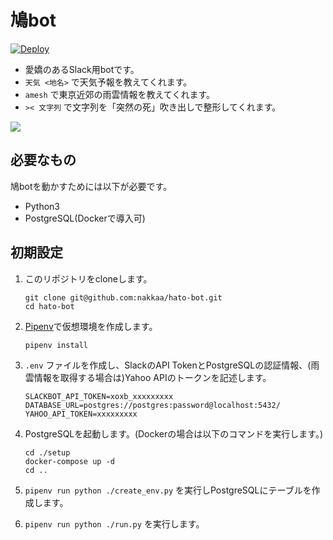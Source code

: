 # 鳩bot

[![Deploy](https://www.herokucdn.com/deploy/button.svg)](https://heroku.com/deploy)

- 愛嬌のあるSlack用botです。
- `天気 <地名>` で天気予報を教えてくれます。
- `amesh` で東京近郊の雨雲情報を教えてくれます。
- `>< 文字列` で文字列を「突然の死」吹き出しで整形してくれます。

![](https://github.com/nakkaa/hato-age-bot/blob/images/hato1.png)

## 必要なもの
鳩botを動かすためには以下が必要です。
- Python3
- PostgreSQL(Dockerで導入可)

## 初期設定

1. このリポジトリをcloneします。
    ```
    git clone git@github.com:nakkaa/hato-bot.git
    cd hato-bot
    ```

2. [Pipenv](https://pipenv-ja.readthedocs.io/ja/translate-ja/)で仮想環境を作成します。
    ```
    pipenv install
    ```

3. `.env` ファイルを作成し、SlackのAPI TokenとPostgreSQLの認証情報、(雨雲情報を取得する場合は)Yahoo APIのトークンを記述します。
    ```
    SLACKBOT_API_TOKEN=xoxb_xxxxxxxxx
    DATABASE_URL=postgres://postgres:password@localhost:5432/
    YAHOO_API_TOKEN=xxxxxxxxx
    ```
4. PostgreSQLを起動します。(Dockerの場合は以下のコマンドを実行します。)

    ```
    cd ./setup
    docker-compose up -d
    cd ..
    ```

5. `pipenv run python ./create_env.py` を実行しPostgreSQLにテーブルを作成します。

6. `pipenv run python ./run.py` を実行します。
